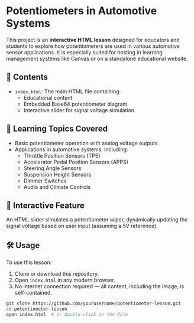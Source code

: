 # Potentiometers in Automotive Systems

This project is an **interactive HTML lesson** designed for educators and students to explore how potentiometers are used in various automotive sensor applications. It is especially suited for hosting in learning management systems like Canvas or on a standalone educational website.

## 📂 Contents
- `index.html`: The main HTML file containing:
  - Educational content
  - Embedded Base64 potentiometer diagram
  - Interactive slider for signal voltage simulation

## 🚗 Learning Topics Covered
- Basic potentiometer operation with analog voltage outputs
- Applications in automotive systems, including:
  - Throttle Position Sensors (TPS)
  - Accelerator Pedal Position Sensors (APPS)
  - Steering Angle Sensors
  - Suspension Height Sensors
  - Dimmer Switches
  - Audio and Climate Controls

## 🧠 Interactive Feature
An HTML slider simulates a potentiometer wiper, dynamically updating the signal voltage based on user input (assuming a 5V reference).

## 🛠️ Usage
To use this lesson:

1. Clone or download this repository.
2. Open `index.html` in any modern browser.
3. No internet connection required — all content, including the image, is self-contained.

```bash
git clone https://github.com/yourusername/potentiometer-lesson.git
cd potentiometer-lesson
open index.html  # or double-click on the file
